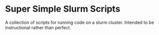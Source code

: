 # Super Simple Slurm Scripts

A collection of scripts for running code on a slurm cluster. Intended to be instructional rather than perfect. 